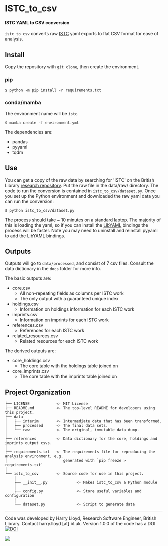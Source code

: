 # ISTC_to_csv
#### ISTC YAML to CSV conversion 
`istc_to_csv` converts raw [ISTC](https://data.cerl.org/istc/_search) yaml exports to flat CSV format for ease of analysis.

## Install
Copy the repository with `git clone`, then create the environment.
  
### pip
```
$ python -m pip install -r requirements.txt
```

### conda/mamba
The environment name will be `istc`.
```
$ mamba create -f environment.yml
```

The dependencies are:
- pandas
- pyyaml
- tqdm

## Use
You can get a copy of the raw data by searching for 'ISTC' on the British Library [research repository](https://bl.iro.bl.uk).
Put the raw file in the data/raw/ directory.
The code to run the conversion is contained in `istc_to_csv/dataset.py`. Once you set up the Python environment and downloaded the raw yaml data you can run the conversion:
```
$ python istc_to_csv/dataset.py
```
The process should take ~ 10 minutes on a standard laptop. The majority of this is loading the yaml, so if you can install the [LibYAML](https://pyyaml.org/wiki/PyYAMLDocumentation)
bindings the process will be faster. Note you may need to uninstall and reinstall pyyaml to add the LibYAML bindings.

## Outputs
Outputs will go to `data/processed`, and consist of 7 csv files. Consult the data dictionary in the `docs` folder for more info.

The basic outputs are:
- core.csv
  - All non-repeating fields as columns per ISTC work
  - The only output with a guaranteed unique index
- holdings.csv
  - Information on holdings information for each ISTC work
- imprints.csv
  - Information on imprints for each ISTC work
- references.csv
  - References for each ISTC work
- related_resources.csv
  - Related resources for each ISTC work

The derived outputs are:
- core_holdings.csv
  - The core table with the holdings table joined on 
- core_imprints.csv
  - The core table with the imprints table joined on


## Project Organization

```
├── LICENSE            <- MIT License
├── README.md          <- The top-level README for developers using this project.
├── data
│   ├── interim        <- Intermediate data that has been transformed.
│   ├── processed      <- The final data sets.
│   └── raw            <- The original, immutable data dump.
│
├── references         <- Data dictionary for the core, holdings and imprints output csvs.
│
├── requirements.txt   <- The requirements file for reproducing the analysis environment, e.g.
│                         generated with `pip freeze > requirements.txt`
│
└── istc_to_csv        <- Source code for use in this project.
    │
    ├── __init__.py             <- Makes istc_to_csv a Python module
    │
    ├── config.py               <- Store useful variables and configuration
    │
    └── dataset.py              <- Script to generate data
```
--------
Code was developed by Harry Lloyd, Research Software Engineer, British Library. Contact harry.lloyd [at] bl.uk.
Version 1.0.0 of the code has a DOI [![DOI](https://zenodo.org/badge/901373558.svg)](https://doi.org/10.5281/zenodo.14644509)  

<a target="_blank" href="https://cookiecutter-data-science.drivendata.org/">
    <img src="https://img.shields.io/badge/CCDS-Project%20template-328F97?logo=cookiecutter" />
</a>